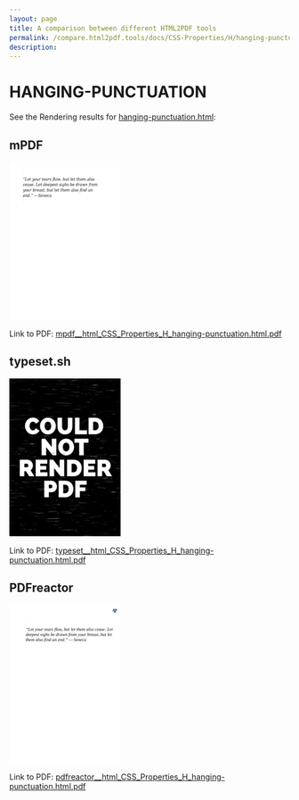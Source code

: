 ```yaml
---
layout: page
title: A comparison between different HTML2PDF tools
permalink: /compare.html2pdf.tools/docs/CSS-Properties/H/hanging-punctuation.html
description: 
---
```


# HANGING-PUNCTUATION

See the Rendering results for [hanging-punctuation.html](/html/CSS%20Properties/H/hanging-punctuation.html):

## mPDF
![](mpdf__html_CSS_Properties_H_hanging-punctuation.html.png) 

Link to PDF: [mpdf__html_CSS_Properties_H_hanging-punctuation.html.pdf](mpdf__html_CSS_Properties_H_hanging-punctuation.html.pdf)

## typeset.sh
![](typeset__html_CSS_Properties_H_hanging-punctuation.html.png) 

Link to PDF: [typeset__html_CSS_Properties_H_hanging-punctuation.html.pdf](typeset__html_CSS_Properties_H_hanging-punctuation.html.pdf)

## PDFreactor
![](pdfreactor__html_CSS_Properties_H_hanging-punctuation.html.png) 

Link to PDF: [pdfreactor__html_CSS_Properties_H_hanging-punctuation.html.pdf](pdfreactor__html_CSS_Properties_H_hanging-punctuation.html.pdf)
